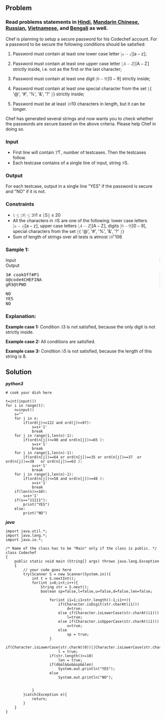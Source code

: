 <div id="problem-statement" class="_problemBody_lulsq_29 print"><h2>Problem</h2>
<h3>Read problems statements in <a href="https://www.codechef.com/download/translated/COOK126/hindi/PASSWD.pdf">Hindi</a>, <a href="https://www.codechef.com/download/translated/COOK126/mandarin/PASSWD.pdf">Mandarin Chinese</a>, <a href="https://www.codechef.com/download/translated/COOK126/russian/PASSWD.pdf">Russian</a>, <a href="https://www.codechef.com/download/translated/COOK126/vietnamese/PASSWD.pdf">Vietnamese</a>, and <a href="https://www.codechef.com/download/translated/COOK126/bengali/PASSWD.pdf">Bengali</a> as well.</h3>
<p>Chef is planning to setup a secure password for his Codechef account. For a password to be secure the following conditions should be satisfied:</p>
<ol>
<li>
<p>Password must contain at least one lower case letter <span class="math math-inline"><span class="katex"><span class="katex-mathml"><math xmlns="http://www.w3.org/1998/Math/MathML"><semantics><mrow><mo stretchy="false">[</mo><mi>a</mi><mo>−</mo><mi>z</mi><mo stretchy="false">]</mo></mrow><annotation encoding="application/x-tex">[a-z]</annotation></semantics></math></span><span class="katex-html" aria-hidden="true"><span class="base"><span class="strut" style="height: 1em; vertical-align: -0.25em;"></span><span class="mopen">[</span><span class="mord mathnormal">a</span><span class="mspace" style="margin-right: 0.2222em;"></span><span class="mbin">−</span><span class="mspace" style="margin-right: 0.2222em;"></span></span><span class="base"><span class="strut" style="height: 1em; vertical-align: -0.25em;"></span><span class="mord mathnormal" style="margin-right: 0.04398em;">z</span><span class="mclose">]</span></span></span></span></span>;</p>
</li>
<li>
<p>Password must contain at least one upper case letter <span class="math math-inline"><span class="katex"><span class="katex-mathml"><math xmlns="http://www.w3.org/1998/Math/MathML"><semantics><mrow><mo stretchy="false">[</mo><mi>A</mi><mo>−</mo><mi>Z</mi><mo stretchy="false">]</mo></mrow><annotation encoding="application/x-tex">[A-Z]</annotation></semantics></math></span><span class="katex-html" aria-hidden="true"><span class="base"><span class="strut" style="height: 1em; vertical-align: -0.25em;"></span><span class="mopen">[</span><span class="mord mathnormal">A</span><span class="mspace" style="margin-right: 0.2222em;"></span><span class="mbin">−</span><span class="mspace" style="margin-right: 0.2222em;"></span></span><span class="base"><span class="strut" style="height: 1em; vertical-align: -0.25em;"></span><span class="mord mathnormal" style="margin-right: 0.07153em;">Z</span><span class="mclose">]</span></span></span></span></span> strictly inside, i.e. not as the first or the last character;</p>
</li>
<li>
<p>Password must contain at least one digit <span class="math math-inline"><span class="katex"><span class="katex-mathml"><math xmlns="http://www.w3.org/1998/Math/MathML"><semantics><mrow><mo stretchy="false">[</mo><mn>0</mn><mo>−</mo><mn>9</mn><mo stretchy="false">]</mo></mrow><annotation encoding="application/x-tex">[0-9]</annotation></semantics></math></span><span class="katex-html" aria-hidden="true"><span class="base"><span class="strut" style="height: 1em; vertical-align: -0.25em;"></span><span class="mopen">[</span><span class="mord">0</span><span class="mspace" style="margin-right: 0.2222em;"></span><span class="mbin">−</span><span class="mspace" style="margin-right: 0.2222em;"></span></span><span class="base"><span class="strut" style="height: 1em; vertical-align: -0.25em;"></span><span class="mord">9</span><span class="mclose">]</span></span></span></span></span> strictly inside;</p>
</li>
<li>
<p>Password must contain at least one special character from the set <span class="math math-inline"><span class="katex"><span class="katex-mathml"><math xmlns="http://www.w3.org/1998/Math/MathML"><semantics><mrow><mo stretchy="false">{</mo></mrow><annotation encoding="application/x-tex">\{</annotation></semantics></math></span><span class="katex-html" aria-hidden="true"><span class="base"><span class="strut" style="height: 1em; vertical-align: -0.25em;"></span><span class="mopen">{</span></span></span></span></span> '@', '#', '%', '&amp;', '?' <span class="math math-inline"><span class="katex"><span class="katex-mathml"><math xmlns="http://www.w3.org/1998/Math/MathML"><semantics><mrow><mo stretchy="false">}</mo></mrow><annotation encoding="application/x-tex">\}</annotation></semantics></math></span><span class="katex-html" aria-hidden="true"><span class="base"><span class="strut" style="height: 1em; vertical-align: -0.25em;"></span><span class="mclose">}</span></span></span></span></span> strictly inside;</p>
</li>
<li>
<p>Password must be at least <span class="math math-inline"><span class="katex"><span class="katex-mathml"><math xmlns="http://www.w3.org/1998/Math/MathML"><semantics><mrow><mn>10</mn></mrow><annotation encoding="application/x-tex">10</annotation></semantics></math></span><span class="katex-html" aria-hidden="true"><span class="base"><span class="strut" style="height: 0.6444em;"></span><span class="mord">10</span></span></span></span></span> characters in length, but it can be longer.</p>
</li>
</ol>
<p>Chef has generated several strings and now wants you to check whether the passwords are secure based on the above criteria. Please help Chef in doing so.</p>
<h3>Input</h3>
<ul>
<li>First line will contain <span class="math math-inline"><span class="katex"><span class="katex-mathml"><math xmlns="http://www.w3.org/1998/Math/MathML"><semantics><mrow><mi>T</mi></mrow><annotation encoding="application/x-tex">T</annotation></semantics></math></span><span class="katex-html" aria-hidden="true"><span class="base"><span class="strut" style="height: 0.6833em;"></span><span class="mord mathnormal" style="margin-right: 0.13889em;">T</span></span></span></span></span>, number of testcases. Then the testcases follow.</li>
<li>Each testcase contains of a single line of input, string <span class="math math-inline"><span class="katex"><span class="katex-mathml"><math xmlns="http://www.w3.org/1998/Math/MathML"><semantics><mrow><mi>S</mi></mrow><annotation encoding="application/x-tex">S</annotation></semantics></math></span><span class="katex-html" aria-hidden="true"><span class="base"><span class="strut" style="height: 0.6833em;"></span><span class="mord mathnormal" style="margin-right: 0.05764em;">S</span></span></span></span></span>.</li>
</ul>
<h3>Output</h3>
<p>For each testcase, output in a single line "YES" if the password is secure and "NO" if it is not.</p>
<h3>Constraints</h3>
<ul>
<li><span class="math math-inline"><span class="katex"><span class="katex-mathml"><math xmlns="http://www.w3.org/1998/Math/MathML"><semantics><mrow><mn>1</mn><mo>≤</mo><mi mathvariant="normal">∣</mi><mi>S</mi><mi mathvariant="normal">∣</mi><mo>≤</mo><mn>20</mn></mrow><annotation encoding="application/x-tex">1 \leq |S| \leq 20</annotation></semantics></math></span><span class="katex-html" aria-hidden="true"><span class="base"><span class="strut" style="height: 0.7804em; vertical-align: -0.136em;"></span><span class="mord">1</span><span class="mspace" style="margin-right: 0.2778em;"></span><span class="mrel">≤</span><span class="mspace" style="margin-right: 0.2778em;"></span></span><span class="base"><span class="strut" style="height: 1em; vertical-align: -0.25em;"></span><span class="mord">∣</span><span class="mord mathnormal" style="margin-right: 0.05764em;">S</span><span class="mord">∣</span><span class="mspace" style="margin-right: 0.2778em;"></span><span class="mrel">≤</span><span class="mspace" style="margin-right: 0.2778em;"></span></span><span class="base"><span class="strut" style="height: 0.6444em;"></span><span class="mord">20</span></span></span></span></span></li>
<li>All the characters in <span class="math math-inline"><span class="katex"><span class="katex-mathml"><math xmlns="http://www.w3.org/1998/Math/MathML"><semantics><mrow><mi>S</mi></mrow><annotation encoding="application/x-tex">S</annotation></semantics></math></span><span class="katex-html" aria-hidden="true"><span class="base"><span class="strut" style="height: 0.6833em;"></span><span class="mord mathnormal" style="margin-right: 0.05764em;">S</span></span></span></span></span> are one of the following: lower case letters <span class="math math-inline"><span class="katex"><span class="katex-mathml"><math xmlns="http://www.w3.org/1998/Math/MathML"><semantics><mrow><mo stretchy="false">[</mo><mi>a</mi><mo>−</mo><mi>z</mi><mo stretchy="false">]</mo></mrow><annotation encoding="application/x-tex">[a-z]</annotation></semantics></math></span><span class="katex-html" aria-hidden="true"><span class="base"><span class="strut" style="height: 1em; vertical-align: -0.25em;"></span><span class="mopen">[</span><span class="mord mathnormal">a</span><span class="mspace" style="margin-right: 0.2222em;"></span><span class="mbin">−</span><span class="mspace" style="margin-right: 0.2222em;"></span></span><span class="base"><span class="strut" style="height: 1em; vertical-align: -0.25em;"></span><span class="mord mathnormal" style="margin-right: 0.04398em;">z</span><span class="mclose">]</span></span></span></span></span>, upper case letters <span class="math math-inline"><span class="katex"><span class="katex-mathml"><math xmlns="http://www.w3.org/1998/Math/MathML"><semantics><mrow><mo stretchy="false">[</mo><mi>A</mi><mo>−</mo><mi>Z</mi><mo stretchy="false">]</mo></mrow><annotation encoding="application/x-tex">[A-Z]</annotation></semantics></math></span><span class="katex-html" aria-hidden="true"><span class="base"><span class="strut" style="height: 1em; vertical-align: -0.25em;"></span><span class="mopen">[</span><span class="mord mathnormal">A</span><span class="mspace" style="margin-right: 0.2222em;"></span><span class="mbin">−</span><span class="mspace" style="margin-right: 0.2222em;"></span></span><span class="base"><span class="strut" style="height: 1em; vertical-align: -0.25em;"></span><span class="mord mathnormal" style="margin-right: 0.07153em;">Z</span><span class="mclose">]</span></span></span></span></span>, digits <span class="math math-inline"><span class="katex"><span class="katex-mathml"><math xmlns="http://www.w3.org/1998/Math/MathML"><semantics><mrow><mo stretchy="false">[</mo><mn>0</mn><mo>−</mo><mn>9</mn><mo stretchy="false">]</mo></mrow><annotation encoding="application/x-tex">[0-9]</annotation></semantics></math></span><span class="katex-html" aria-hidden="true"><span class="base"><span class="strut" style="height: 1em; vertical-align: -0.25em;"></span><span class="mopen">[</span><span class="mord">0</span><span class="mspace" style="margin-right: 0.2222em;"></span><span class="mbin">−</span><span class="mspace" style="margin-right: 0.2222em;"></span></span><span class="base"><span class="strut" style="height: 1em; vertical-align: -0.25em;"></span><span class="mord">9</span><span class="mclose">]</span></span></span></span></span>, special characters from the set <span class="math math-inline"><span class="katex"><span class="katex-mathml"><math xmlns="http://www.w3.org/1998/Math/MathML"><semantics><mrow><mo stretchy="false">{</mo></mrow><annotation encoding="application/x-tex">\{</annotation></semantics></math></span><span class="katex-html" aria-hidden="true"><span class="base"><span class="strut" style="height: 1em; vertical-align: -0.25em;"></span><span class="mopen">{</span></span></span></span></span> '@', '#', '%', '&amp;', '?' <span class="math math-inline"><span class="katex"><span class="katex-mathml"><math xmlns="http://www.w3.org/1998/Math/MathML"><semantics><mrow><mo stretchy="false">}</mo></mrow><annotation encoding="application/x-tex">\}</annotation></semantics></math></span><span class="katex-html" aria-hidden="true"><span class="base"><span class="strut" style="height: 1em; vertical-align: -0.25em;"></span><span class="mclose">}</span></span></span></span></span></li>
<li>Sum of length of strings over all tests is atmost <span class="math math-inline"><span class="katex"><span class="katex-mathml"><math xmlns="http://www.w3.org/1998/Math/MathML"><semantics><mrow><mn>1</mn><msup><mn>0</mn><mn>6</mn></msup></mrow><annotation encoding="application/x-tex">10^6</annotation></semantics></math></span><span class="katex-html" aria-hidden="true"><span class="base"><span class="strut" style="height: 0.8141em;"></span><span class="mord">1</span><span class="mord"><span class="mord">0</span><span class="msupsub"><span class="vlist-t"><span class="vlist-r"><span class="vlist" style="height: 0.8141em;"><span style="top: -3.063em; margin-right: 0.05em;"><span class="pstrut" style="height: 2.7em;"></span><span class="sizing reset-size6 size3 mtight"><span class="mord mtight">6</span></span></span></span></span></span></span></span></span></span></span></span></li>
</ul>
<h3>Sample 1:</h3>
<div data-reactroot="" class="_input_output__table_lulsq_184"><div class="_text_copy__container_lulsq_188"><div class="_text_copy_lulsq_188 _input_top__box_lulsq_198" style="border-right: 1px solid rgb(210, 217, 231);"><span>Input</span><div title="Copy to clipboard" class="" style="pointer-events: all;"><span class="_icon__box_9xn05_2 undefined"><i class="_copy__icon_9xn05_14"></i></span></div></div><div class="_text_copy_lulsq_188 _ouput_top__box_lulsq_201"><span>Output</span><div title="Copy to clipboard" class="" style="pointer-events: all;"><span class="_icon__box_9xn05_2 undefined"><i class="_copy__icon_9xn05_14"></i></span></div></div></div><div class="_values__container_lulsq_204"><div class="_values_lulsq_204" style="border-right: 1px solid rgb(210, 217, 231);"><pre>3# cookOff#P1
U@code4CHEFINA
gR3@tPWD</pre></div><div class="_values_lulsq_204"><pre>NO
YES
NO</pre></div></div></div>
<h3>Explanation:</h3>
<p><strong>Example case 1:</strong> Condition <span class="math math-inline"><span class="katex"><span class="katex-mathml"><math xmlns="http://www.w3.org/1998/Math/MathML"><semantics><mrow><mn>3</mn></mrow><annotation encoding="application/x-tex">3</annotation></semantics></math></span><span class="katex-html" aria-hidden="true"><span class="base"><span class="strut" style="height: 0.6444em;"></span><span class="mord">3</span></span></span></span></span> is not satisfied, because the only digit is not strictly inside.</p>
<p><strong>Example case 2:</strong> All conditions are satisfied.</p>
<p><strong>Example case 3:</strong> Condition <span class="math math-inline"><span class="katex"><span class="katex-mathml"><math xmlns="http://www.w3.org/1998/Math/MathML"><semantics><mrow><mn>5</mn></mrow><annotation encoding="application/x-tex">5</annotation></semantics></math></span><span class="katex-html" aria-hidden="true"><span class="base"><span class="strut" style="height: 0.6444em;"></span><span class="mord">5</span></span></span></span></span> is not satisfied, because the length of this string is 8.</p></div>


## Solution

***python3***

```
# cook your dish here

t=int(input())
for i in range(t):
    n=input()
    s=""
    for j in n:
        if(ord(j)<=122 and ord(j)>=97):
            s=s+'1'
            break
    for j in range(1,len(n)-1):
        if(ord(n[j])<=90 and ord(n[j])>=65 ):
            s=s+'1'
            break
    for j in range(1,len(n)-1):
        if(ord(n[j])==64 or ord(n[j])==35 or ord(n[j])==37  or ord(n[j])==38   or ord(n[j])==63 ):
            s=s+'1'
            break
    for j in range(1,len(n)-1):
        if(ord(n[j])<=58 and ord(n[j])>=48 ):
            s=s+'1'
            break
    if(len(n)>=10):
        s=s+'1'
    if(s=="11111"):
        print("YES")
    else:
        print("NO")

```

***java***

```
import java.util.*;
import java.lang.*;
import java.io.*;

/* Name of the class has to be "Main" only if the class is public. */
class Codechef
{
	public static void main (String[] args) throws java.lang.Exception
	{
		// your code goes here
		try(Scanner S = new Scanner(System.in)){
		    int t = S.nextInt();
		    for(int i=0;i<t;i++){
		        String str = S.next();
		        boolean sp=false,l=false,u=false,d=false,len=false;
		        
		            for(int i1=1;i1<str.length()-1;i1++){
		                if(Character.isDigit(str.charAt(i1)))
		                    d=true;
		                else if(Character.isLowerCase(str.charAt(i1)))
		                    l=true;
		                else if(Character.isUpperCase(str.charAt(i1)))
		                    u=true;
		                else 
		                    sp = true;
		            }
		            if(Character.isLowerCase(str.charAt(0))||Character.isLowerCase(str.charAt(str.length()-1)))
                        l = true;
                    if(str.length()>=10)
                        len = true;
                    if(d&&l&&u&&sp&&len)
                        System.out.println("YES");
                    else
                        System.out.println("NO");
    		        
		        
		    }
		}catch(Exception e){
		    return;
		}
	}
}
```
